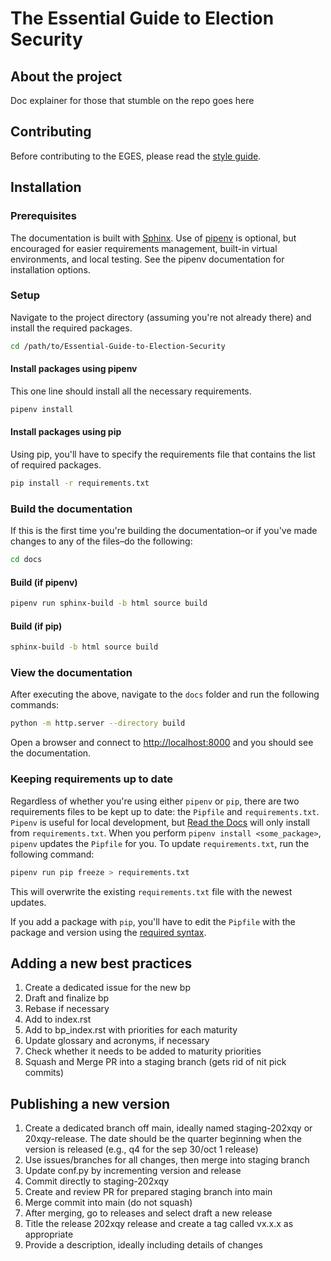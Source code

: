 # The Essential Guide to Election Security

## About the project

Doc explainer for those that stumble on the repo goes here

## Contributing

Before contributing to the EGES, please read the [style guide](STYLEGUIDE.md).

## Installation

### Prerequisites

The documentation is built with [Sphinx](https://www.sphinx-doc.org/en/master/). Use of [pipenv](https://pipenv.pypa.io/en/latest/) is optional, but encouraged for easier requirements management, built-in virtual environments, and local testing. See the pipenv documentation for installation options.

### Setup

Navigate to the project directory (assuming you're not already there) and install the required packages.

```sh
cd /path/to/Essential-Guide-to-Election-Security
```

#### Install packages using pipenv

This one line should install all the necessary requirements.

```sh
pipenv install
```

#### Install packages using pip

Using pip, you'll have to specify the requirements file that contains the list of required packages.

```sh
pip install -r requirements.txt
```

### Build the documentation

If this is the first time you're building the documentation&ndash;or if you've made changes to any of the files&ndash;do the following:

```sh
cd docs
```

#### Build (if pipenv)

```sh
pipenv run sphinx-build -b html source build
```

#### Build (if pip)

```sh
sphinx-build -b html source build
```

### View the documentation

After executing the above, navigate to the `docs` folder and run the following commands:

```sh
python -m http.server --directory build
```

Open a browser and connect to [http://localhost:8000](http://localhost:8000) and you should see the documentation.

### Keeping requirements up to date

Regardless of whether you're using either `pipenv` or `pip`, there are two requirements files to be kept up to date: the `Pipfile` and `requirements.txt`. `Pipenv` is useful for local development, but [Read the Docs](https://readthedocs.org/) will only install from `requirements.txt`. When you perform `pipenv install <some_package>`, `pipenv` updates the `Pipfile` for you. To update `requirements.txt`, run the following command:

```sh
pipenv run pip freeze > requirements.txt
```

This will overwrite the existing `requirements.txt` file with the newest updates.

If you add a package with `pip`, you'll have to edit the `Pipfile` with the package and version using the [required syntax](https://github.com/pypa/pipfile).

## Adding a new best practices

1. Create a dedicated issue for the new bp
1. Draft and finalize bp
1. Rebase if necessary
1. Add to index.rst
1. Add to bp_index.rst with priorities for each maturity
1. Update glossary and acronyms, if necessary
1. Check whether it needs to be added to maturity priorities
1. Squash and Merge PR into a staging branch (gets rid of nit pick commits)

## Publishing a new version

1. Create a dedicated branch off main, ideally named staging-202xqy or 20xqy-release. The date should be the quarter beginning when the version is released (e.g., q4 for the sep 30/oct 1 release)
1. Use issues/branches for all changes, then merge into staging branch
1. Update conf.py by incrementing version and release
1. Commit directly to staging-202xqy
1. Create and review PR for prepared staging branch into main
1. Merge commit into main (do not squash)
1. After merging, go to releases and select draft a new release
1. Title the release 202xqy release and create a tag called vx.x.x as appropriate
1. Provide a description, ideally including details of changes
